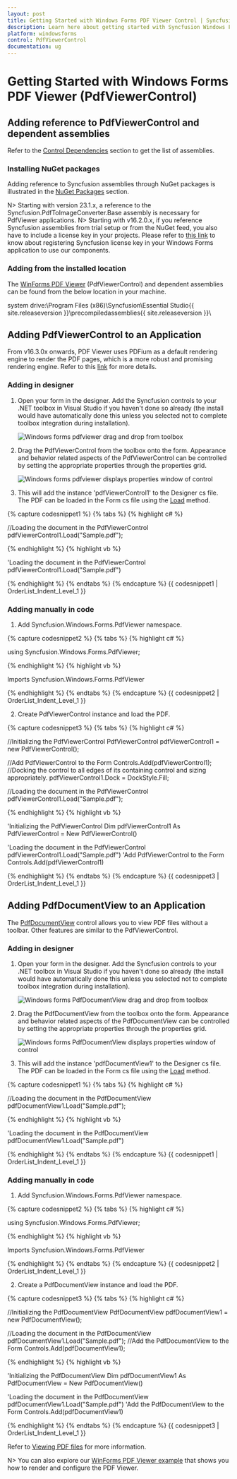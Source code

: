 ```yaml
---
layout: post
title: Getting Started with Windows Forms PDF Viewer Control | Syncfusion
description: Learn here about getting started with Syncfusion Windows Forms PDF Viewer control, its elements and more details.
platform: windowsforms
control: PdfViewerControl
documentation: ug
---
```


# Getting Started with Windows Forms PDF Viewer (PdfViewerControl)

## Adding reference to PdfViewerControl and dependent assemblies

Refer to the [Control Dependencies](https://help.syncfusion.com/windowsforms/control-dependencies#pdf-viewer) section to get the list of assemblies.

### Installing NuGet packages

Adding reference to Syncfusion assemblies through NuGet packages is illustrated in the [NuGet Packages](https://help.syncfusion.com/windowsforms/installation/install-nuget-packages) section. 

N> Starting with version 23.1.x, a reference to the Syncfusion.PdfToImageConverter.Base assembly is necessary for PdfViewer applications.
N> Starting with v16.2.0.x, if you reference Syncfusion assemblies from trial setup or from the NuGet feed, you also have to include a license key in your projects. Please refer to [this link](https://help.syncfusion.com/common/essential-studio/licensing/overview) to know about registering Syncfusion license key in your Windows Forms application to use our components.

### Adding from the installed location

The [WinForms PDF Viewer](https://www.syncfusion.com/winforms-ui-controls/pdf-viewer) (PdfViewerControl) and dependent assemblies can be found from the below location in your machine. 

system drive:\Program Files (x86)\Syncfusion\Essential Studio\{{ site.releaseversion }}\precompiledassemblies\{{ site.releaseversion }}\

## Adding PdfViewerControl to an Application

From v16.3.0x onwards, PDF Viewer uses PDFium as a default rendering engine to render the PDF pages, which is a more robust and promising rendering engine. Refer to this [link](https://help.syncfusion.com/windowsforms/pdf-viewer/pdf-rendering-engines) for more details.

### Adding in designer

1. Open your form in the designer. Add the Syncfusion controls to your .NET toolbox in Visual Studio if you haven't done so already (the install would have automatically done this unless you selected not to complete toolbox integration during installation).
   
   ![Windows forms pdfviewer drag and drop from toolbox](Getting-Started_images/Getting-Started_img1.png)

2. Drag the PdfViewerControl from the toolbox onto the form. Appearance and behavior related aspects of the PdfViewerControl can be controlled by setting the appropriate properties through the properties grid. 

   ![Windows forms pdfviewer displays properties window of control](Getting-Started_images/Getting-Started_img2.png)
 
3. This will add the instance 'pdfViewerControl1' to the Designer cs file. The PDF can be loaded in the Form cs file using the [Load](https://help.syncfusion.com/cr/windowsforms/Syncfusion.Windows.Forms.PdfViewer.PdfViewerControl.html#Syncfusion_Windows_Forms_PdfViewer_PdfViewerControl_Load_System_String_) method. 

{% capture codesnippet1 %}
{% tabs %}
{% highlight c# %}

//Loading the document in the PdfViewerControl
pdfViewerControl1.Load("Sample.pdf");

{% endhighlight %}
{% highlight vb %}

'Loading the document in the PdfViewerControl
pdfViewerControl1.Load("Sample.pdf")

{% endhighlight %}
{% endtabs %}
{% endcapture %}
{{ codesnippet1 | OrderList_Indent_Level_1 }}
	
### Adding manually in code

1. Add Syncfusion.Windows.Forms.PdfViewer namespace.

{% capture codesnippet2 %}
{% tabs %}
{% highlight c# %}

using Syncfusion.Windows.Forms.PdfViewer;

{% endhighlight %}
{% highlight vb %}

Imports Syncfusion.Windows.Forms.PdfViewer

{% endhighlight %}
{% endtabs %}
{% endcapture %}
{{ codesnippet2 | OrderList_Indent_Level_1 }}

2. Create PdfViewerControl instance and load the PDF.

{% capture codesnippet3 %}
{% tabs %}
{% highlight c# %}

//Initializing the PdfViewerControl
PdfViewerControl pdfViewerControl1 = new PdfViewerControl();

//Add PdfViewerControl to the Form
Controls.Add(pdfViewerControl1);
//Docking the control to all edges of its containing control and sizing appropriately.
pdfViewerControl1.Dock = DockStyle.Fill;

//Loading the document in the PdfViewerControl
pdfViewerControl1.Load("Sample.pdf");

{% endhighlight %}
{% highlight vb %}

'Initializing the PdfViewerControl
Dim pdfViewerControl1 As PdfViewerControl = New PdfViewerControl()

'Loading the document in the PdfViewerControl
pdfViewerControl1.Load("Sample.pdf")
'Add PdfViewerControl to the Form
Controls.Add(pdfViewerControl1)

{% endhighlight %}
{% endtabs %}
{% endcapture %}
{{ codesnippet3 | OrderList_Indent_Level_1 }}

## Adding PdfDocumentView to an Application

The [PdfDocumentView](https://help.syncfusion.com/cr/windowsforms/Syncfusion.Windows.Forms.PdfViewer.PdfDocumentView.html) control allows you to view PDF files without a toolbar. Other features are similar to the PdfViewerControl.

### Adding in designer

1. Open your form in the designer. Add the Syncfusion controls to your .NET toolbox in Visual Studio if you haven't done so already (the install would have automatically done this unless you selected not to complete toolbox integration during installation).
   
   ![Windows forms PdfDocumentView drag and drop from toolbox](Getting-Started_images/Getting-Started_img1.png)

2. Drag the PdfDocumentView from the toolbox onto the form. Appearance and behavior related aspects of the PdfDocumentView can be controlled by setting the appropriate properties through the properties grid. 

   ![Windows forms PdfDocumentView displays properties window of control](Getting-Started_images/Getting-Started_img3.png)
 
3. This will add the instance 'pdfDocumentView1' to the Designer cs file. The PDF can be loaded in the Form cs file using the [Load](https://help.syncfusion.com/cr/windowsforms/Syncfusion.Windows.Forms.PdfViewer.PdfDocumentView.html#Syncfusion_Windows_Forms_PdfViewer_PdfDocumentView_Load_System_String_) method. 

{% capture codesnippet1 %}
{% tabs %}
{% highlight c# %}

//Loading the document in the PdfDocumentView
pdfDocumentView1.Load("Sample.pdf");

{% endhighlight %}
{% highlight vb %}

'Loading the document in the PdfDocumentView
pdfDocumentView1.Load("Sample.pdf")

{% endhighlight %}
{% endtabs %}
{% endcapture %}
{{ codesnippet1 | OrderList_Indent_Level_1 }}
	
### Adding manually in code

1. Add Syncfusion.Windows.Forms.PdfViewer namespace.

{% capture codesnippet2 %}
{% tabs %}
{% highlight c# %}

using Syncfusion.Windows.Forms.PdfViewer;

{% endhighlight %}
{% highlight vb %}

Imports Syncfusion.Windows.Forms.PdfViewer

{% endhighlight %}
{% endtabs %}
{% endcapture %}
{{ codesnippet2 | OrderList_Indent_Level_1 }}

2. Create a PdfDocumentView instance and load the PDF.

{% capture codesnippet3 %}
{% tabs %}
{% highlight c# %}

//Initializing the PdfDocumentView
PdfDocumentView pdfDocumentView1 = new PdfDocumentView();

//Loading the document in the PdfDocumentView
pdfDocumentView1.Load("Sample.pdf");
//Add the PdfDocumentView to the Form
Controls.Add(pdfDocumentView1);

{% endhighlight %}
{% highlight vb %}

'Initializing the PdfDocumentView
Dim pdfDocumentView1 As PdfDocumentView = New PdfDocumentView()

'Loading the document in the PdfDocumentView
pdfDocumentView1.Load("Sample.pdf")
'Add the PdfDocumentView to the Form
Controls.Add(pdfDocumentView1)

{% endhighlight %}
{% endtabs %}
{% endcapture %}
{{ codesnippet3 | OrderList_Indent_Level_1 }}

Refer to [Viewing PDF files](/windowsforms/pdf-viewer/working-with-pdf-viewer#viewing-pdf-files) for more information.

N> You can also explore our [WinForms PDF Viewer example](https://github.com/syncfusion/winforms-demos/tree/master/pdfviewer) that shows you how to render and configure the PDF Viewer.